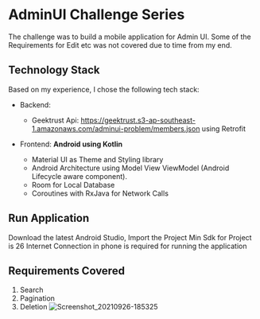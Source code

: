 # AdminUI Challenge Series 

The challenge was to build a mobile application for Admin UI.
Some of the Requirements for Edit etc was not covered due to time from my end.

## Technology Stack
 
  Based on my experience, I chose the following tech stack:

- Backend:  
  - Geektrust Api:  https://geektrust.s3-ap-southeast-1.amazonaws.com/adminui-problem/members.json using Retrofit
  
- Frontend: **Android using Kotlin**
  -  Material UI as Theme and Styling library
  -  Android Architecture using Model View ViewModel (Android Lifecycle aware component).
  -  Room for Local Database
  -  Coroutines with RxJava for Network Calls
 
## Run Application

Download the latest Android Studio, Import the Project 
Min Sdk for Project is 26
Internet Connection in phone is required for running the application

## Requirements Covered

1. Search 
2. Pagination
3. Deletion
![Screenshot_20210926-185325](https://user-images.githubusercontent.com/34758872/134809952-627696a7-211a-4fc5-ac80-22ca4de50d43.png)
 


